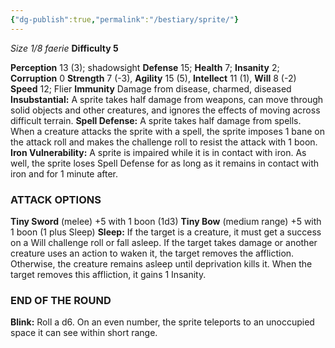 ```yaml
---
{"dg-publish":true,"permalink":"/bestiary/sprite/"}
---
```


*Size 1/8 faerie*
**Difficulty 5**

**Perception** 13 (3); shadowsight 
**Defense** 15; **Health** 7; **Insanity** 2; **Corruption** 0 
**Strength** 7 (-3), **Agility** 15 (5), **Intellect** 11 (1), **Will** 8 (-2) 
**Speed** 12; Flier 
**Immunity** Damage from disease, charmed, diseased
**Insubstantial:** A sprite takes half damage from weapons, can move through solid objects and other creatures, and ignores the effects of moving across difficult terrain.
**Spell Defense:** A sprite takes half damage from spells.
When a creature attacks the sprite with a spell, the sprite imposes 1 bane on the attack roll and makes the challenge roll to resist the attack with 1 boon.
**Iron Vulnerability:** A sprite is impaired while it is in contact with iron. As well, the sprite loses Spell Defense for as long as it remains in contact with iron and for 1 minute after.
### ATTACK OPTIONS
**Tiny Sword** (melee) +5 with 1 boon (1d3)
**Tiny Bow** (medium range) +5 with 1 boon (1 plus Sleep)
**Sleep:** If the target is a creature, it must get a success on a Will challenge roll or fall asleep. If the target takes damage or another creature uses an action to waken it, the target removes the affliction. Otherwise, the creature remains asleep until deprivation kills it. When the target removes this affliction, it gains 1 Insanity.
### END OF THE ROUND
**Blink:** Roll a d6. On an even number, the sprite teleports to an unoccupied space it can see within short range.